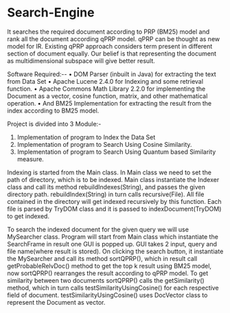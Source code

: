 Search-Engine
=============

It searches the required document according to PRP (BM25) model and rank all the document according qPRP model.
qPRP can be thought as new model for IR. Existing qPRP approach considers term present in different section of document equally. 
Our belief is that representing the document as multidimensional subspace will give better result.  

Software Required:--
•	DOM Parser (inbuilt in Java) for extracting the text from Data Set
•	Apache Lucene 2.4.0 for Indexing and some retrieval function. 
•	Apache Commons Math Library 2.2.0 for implementing the Document as a vector, cosine function, matrix, and other 
  mathematical operation.
•	And BM25 Implementation for extracting the result from the index according to BM25 model.

Project is divided into 3 Module:-
1.	Implementation of program to Index the Data Set
2.	Implementation of program to Search Using Cosine Similarity.
3.	Implementation of program to Search Using Quantum based Similarity measure. 


Indexing is started from the Main class. In Main class we need to set the path of directory, which is to be indexed. 
Main class instantiate the Indexer class and call its method rebuildIndexes(String), and passes the given directory path.
rebuildIndex(String) in turn calls recursive(File). All file contained in the directory will get indexed recursively by
this function. Each file is parsed by TryDOM class and it is passed to indexDocument(TryDOM) to get indexed.

To search the indexed document for the given query we will use MySearcher class. Program will start from Main class which
instantiate the SearchFrame in result one GUI is popped up. GUI takes 2 input, query and file name(where result is stored).
On clicking the search button, it instantiate the MySearcher and call its method sortQPRP(), which in result 
call getProbableRelvDoc() method to get the top k result using BM25 model, now sortQPRP() rearranges the result 
according to qPRP model. To get similarity between two documents sortQPRP() calls the getSimilarity() method, which in 
turn calls testSimilarityUsingCosine() for each respective field of document. testSimilarityUsingCosine() uses DocVector
class to represent the Document as vector. 
